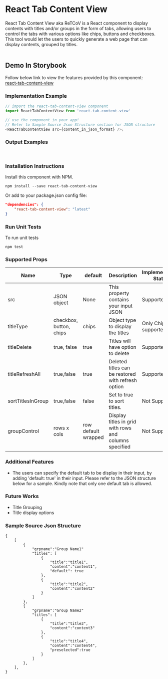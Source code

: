 
# React Tab Content View
React Tab Content View aka ReTCoV is a React component to display contents with titles and/or groups in the form of tabs, allowing users to control the tabs with various options like chips, buttons and checkboxes. This tool would let the users to quickly generate a web page that can display contents, grouped by titles.
<br/><br/>

## Demo In Storybook
Follow below link to view the features provided by this component: </br>
[react-tab-content-view](https://tech-troupe.github.io/react-tab-content-view/)

### Implementation Example
```js
// import the react-tab-content-view component
import ReactTabContentView from 'react-tab-content-view'

// use the component in your app!
// Refer to Sample Source Json Structure section for JSON structure
<ReactTabContentView src={content_in_json_format} />;
```

### Output Examples
<br/>

### Installation Instructions

Install this component with NPM.
```shell
npm install --save react-tab-content-view
```
Or add to your package.json config file:
```json
"dependencies": {
    "react-tab-content-view": "latest"
}
```

### Run Unit Tests
To run unit tests
```shell
npm test
```

### Supported Props
|Name|Type|default|Description|Implementation Status|
|----|----|-----|-------|------|
|src|JSON object|None|This property contains your input JSON|Supported|
|titleType| checkbox, button, chips|chips|Object type to display the titles|Only Chips is supported| 
|titleDelete|true, false|true|Titles will have option to delete|Supported|
|titleRefreshAll|true,false |true|Deleted titles can be restored with refresh option|Supported|
|sortTitlesInGroup|true,false|false|Set to true to sort titles.|Not Supported|
|groupControl|rows x cols|row default wrapped|Display titles in grid with rows and columns specified|Not Supported|

### Additional Features

- The users can specify the default tab to be display in their input, by adding 'default: true' in their input. Please refer to the JSON structure below for a sample. Kindly note that only one default tab is allowed.

### Future Works

- Title Grouping
- Title display options

### Sample Source Json Structure
```
{
    [
        {
            "grpname":"Group Name1"
            "titles": [
                {
                    "title":"title1",
                    "content":"content1",
                    "default": true
                },
                {
                    "title":"title2",
                    "content":"content2"
                }
            ]
        },
        {
            "grpname":"Group Name2"
            "titles": [
                {
                    "title":"title3",
                    "content":"content3"
                },
                {
                    "title":"title4",
                    "content":"content4",
                    "preselected":true
                }
            ]
        },
    ],
}
```
